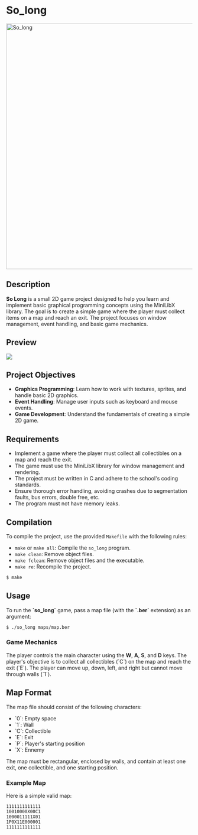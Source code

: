 # So_long

<img width="665" alt="So_long" src="https://github.com/user-attachments/assets/80ed3aec-0eac-4171-b20e-14f41790333d">

## Description

**So Long** is a small 2D game project designed to help you learn and implement basic graphical programming concepts using the MiniLibX library. The goal is to create a simple game where the player must collect items on a map and reach an exit. The project focuses on window management, event handling, and basic game mechanics.

## Preview

![](https://github.com/vicire1/So_long/blob/master/so_long.gif)

## Project Objectives

- **Graphics Programming**: Learn how to work with textures, sprites, and handle basic 2D graphics.
- **Event Handling**: Manage user inputs such as keyboard and mouse events.
- **Game Development**: Understand the fundamentals of creating a simple 2D game.

## Requirements

- Implement a game where the player must collect all collectibles on a map and reach the exit.
- The game must use the MiniLibX library for window management and rendering.
- The project must be written in C and adhere to the school's coding standards.
- Ensure thorough error handling, avoiding crashes due to segmentation faults, bus errors, double free, etc.
- The program must not have memory leaks.

## Compilation

To compile the project, use the provided `Makefile` with the following rules:

- `make` or `make all`: Compile the `so_long` program.
- `make clean`: Remove object files.
- `make fclean`: Remove object files and the executable.
- `make re`: Recompile the project.

```bash
$ make
```

## Usage
To run the **\`so_long\`** game, pass a map file (with the **\`.ber\`** extension) as an argument:

```bash
$ ./so_long maps/map.ber
```

### Game Mechanics
The player controls the main character using the **W**, **A**, **S**, and **D** keys.
The player's objective is to collect all collectibles (\`C\`) on the map and reach the exit (\`E\`).
The player can move up, down, left, and right but cannot move through walls (\`1\`).

## Map Format

The map file should consist of the following characters:
- \`0\`: Empty space
- \`1\`: Wall
- \`C\`: Collectible
- \`E\`: Exit
- \`P\`: Player's starting position
- \`X\`: Ennemy
  
The map must be rectangular, enclosed by walls, and contain at least one exit, one collectible, and one starting position.

### Example Map

Here is a simple valid map:

```
1111111111111
10010000X00C1
1000011111X01
1P0X11E000001
1111111111111
```
